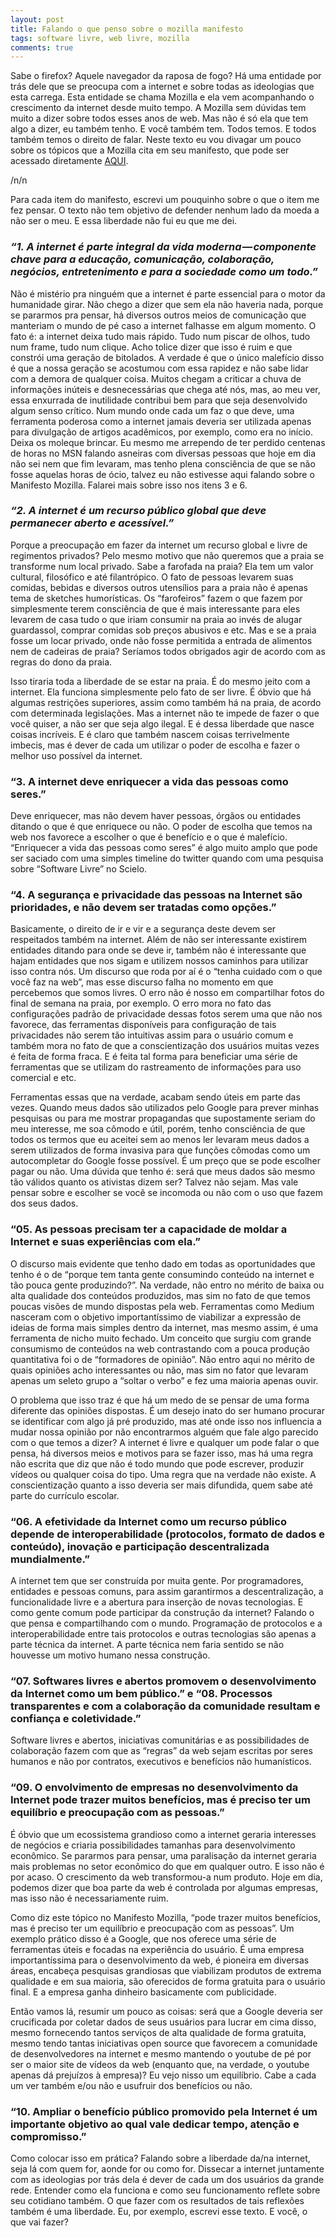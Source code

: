 ```yaml
---
layout: post
title: Falando o que penso sobre o mozilla manifesto
tags: software livre, web livre, mozilla
comments: true
---
```


Sabe o firefox? Aquele navegador da raposa de fogo? Há uma entidade por trás dele que se preocupa com a internet e sobre todas as ideologias que esta carrega. Esta entidade se chama Mozilla e ela vem acompanhando o crescimento da internet desde muito tempo. A Mozilla sem dúvidas tem muito a dizer sobre todos esses anos de web. Mas não é só ela que tem algo a dizer, eu também tenho. E você também tem. Todos temos. E todos também temos o direito de falar. Neste texto eu vou divagar um pouco sobre os tópicos que a Mozilla cita em seu manifesto, que pode ser acessado diretamente [AQUI](https://www.mozilla.org/pt-BR/about/manifesto/).

/n/n

Para cada item do manifesto, escrevi um pouquinho sobre o que o item me fez pensar. O texto não tem objetivo de defender nenhum lado da moeda a não ser o meu. E essa liberdade não fui eu que me dei.

### *“1. A internet é parte integral da vida moderna — componente chave para a educação, comunicação, colaboração, negócios, entretenimento e para a sociedade como um todo.”*
Não é mistério pra ninguém que a internet é parte essencial para o motor da humanidade girar. Não chego a dizer que sem ela não haveria nada, porque se pararmos pra pensar, há diversos outros meios de comunicação que manteriam o mundo de pé caso a internet falhasse em algum momento. O fato é: a internet deixa tudo mais rápido. Tudo num piscar de olhos, tudo num frame, tudo num clique. Acho tolice dizer que isso é ruim e que constrói uma geração de bitolados. A verdade é que o único malefício disso é que a nossa geração se acostumou com essa rapidez e não sabe lidar com a demora de qualquer coisa. Muitos chegam a criticar a chuva de informações inúteis e desnecessárias que chega até nós, mas, ao meu ver, essa enxurrada de inutilidade contribui bem para que seja desenvolvido algum senso crítico. Num mundo onde cada um faz o que deve, uma ferramenta poderosa como a internet jamais deveria ser utilizada apenas para divulgação de artigos acadêmicos, por exemplo, como era no início. Deixa os moleque brincar. Eu mesmo me arrependo de ter perdido centenas de horas no MSN falando asneiras com diversas pessoas que hoje em dia não sei nem que fim levaram, mas tenho plena consciência de que se não fosse aquelas horas de ócio, talvez eu não estivesse aqui falando sobre o Manifesto Mozilla. Falarei mais sobre isso nos itens 3 e 6.

### *“2. A internet é um recurso público global que deve permanecer aberto e acessível.”*
Porque a preocupação em fazer da internet um recurso global e livre de regimentos privados? Pelo mesmo motivo que não queremos que a praia se transforme num local privado. Sabe a farofada na praia? Ela tem um valor cultural, filosófico e até filantrópico. O fato de pessoas levarem suas comidas, bebidas e diversos outros utensílios para a praia não é apenas tema de sketches humorísticas. Os “farofeiros” fazem o que fazem por simplesmente terem consciência de que é mais interessante para eles levarem de casa tudo o que iriam consumir na praia ao invés de alugar guardassol, comprar comidas sob preços abusivos e etc. Mas e se a praia fosse um locar privado, onde não fosse permitida a entrada de alimentos nem de cadeiras de praia? Seríamos todos obrigados agir de acordo com as regras do dono da praia.

Isso tiraria toda a liberdade de se estar na praia. É do mesmo jeito com a internet. Ela funciona simplesmente pelo fato de ser livre. É óbvio que há algumas restrições superiores, assim como também há na praia, de acordo com determinada legislações. Mas a internet não te impede de fazer o que você quiser, a não ser que seja algo ilegal. E é dessa liberdade que nasce coisas incríveis. E é claro que também nascem coisas terrivelmente imbecis, mas é dever de cada um utilizar o poder de escolha e fazer o melhor uso possível da internet.

### “3. A internet deve enriquecer a vida das pessoas como seres.”
Deve enriquecer, mas não devem haver pessoas, órgãos ou entidades ditando o que é que enriquece ou não. O poder de escolha que temos na web nos favorece a escolher o que é benefício e o que é malefício. “Enriquecer a vida das pessoas como seres” é algo muito amplo que pode ser saciado com uma simples timeline do twitter quando com uma pesquisa sobre “Software Livre” no Scielo.

### “4. A segurança e privacidade das pessoas na Internet são prioridades, e não devem ser tratadas como opções.”
Basicamente, o direito de ir e vir e a segurança deste devem ser respeitados também na internet. Além de não ser interessante existirem entidades ditando para onde se deve ir, também não é interessante que hajam entidades que nos sigam e utilizem nossos caminhos para utilizar isso contra nós. Um discurso que roda por aí é o “tenha cuidado com o que você faz na web”, mas esse discurso falha no momento em que percebemos que somos livres. O erro não é nosso em compartilhar fotos do final de semana na praia, por exemplo. O erro mora no fato das configurações padrão de privacidade dessas fotos serem uma que não nos favorece, das ferramentas disponíveis para configuração de tais privacidades não serem tão intuitivas assim para o usuário comum e também mora no fato de que a conscientização dos usuários muitas vezes é feita de forma fraca. E é feita tal forma para beneficiar uma série de ferramentas que se utilizam do rastreamento de informações para uso comercial e etc.

Ferramentas essas que na verdade, acabam sendo úteis em parte das vezes. Quando meus dados são utilizados pelo Google para prever minhas pesquisas ou para me mostrar propagandas que supostamente seriam do meu interesse, me soa cômodo e útil, porém, tenho consciência de que todos os termos que eu aceitei sem ao menos ler levaram meus dados a serem utilizados de forma invasiva para que funções cômodas como um autocompletar do Google fosse possível. É um preço que se pode escolher pagar ou não. Uma dúvida que tenho é: será que meus dados são mesmo tão válidos quanto os ativistas dizem ser? Talvez não sejam. Mas vale pensar sobre e escolher se você se incomoda ou não com o uso que fazem dos seus dados.

### “05. As pessoas precisam ter a capacidade de moldar a Internet e suas experiências com ela.”
O discurso mais evidente que tenho dado em todas as oportunidades que tenho é o de “porque tem tanta gente consumindo conteúdo na internet e tão pouca gente produzindo?”. Na verdade, não entro no mérito de baixa ou alta qualidade dos conteúdos produzidos, mas sim no fato de que temos poucas visões de mundo dispostas pela web. Ferramentas como Medium nasceram com o objetivo importantíssimo de viabilizar a expressão de ideias de forma mais simples dentro da internet, mas mesmo assim, é uma ferramenta de nicho muito fechado. Um conceito que surgiu com grande consumismo de conteúdos na web contrastando com a pouca produção quantitativa foi o de “formadores de opinião”. Não entro aqui no mérito de quais opiniões acho interessantes ou não, mas sim no fator que levaram apenas um seleto grupo a “soltar o verbo” e fez uma maioria apenas ouvir.

O problema que isso traz é que há um medo de se pensar de uma forma diferente das opiniões dispostas. É um desejo inato do ser humano procurar se identificar com algo já pré produzido, mas até onde isso nos influencia a mudar nossa opinião por não encontrarmos alguém que fale algo parecido com o que temos a dizer? A internet é livre e qualquer um pode falar o que pensa, há diversos meios e motivos para se fazer isso, mas há uma regra não escrita que diz que não é todo mundo que pode escrever, produzir vídeos ou qualquer coisa do tipo. Uma regra que na verdade não existe. A conscientização quanto a isso deveria ser mais difundida, quem sabe até parte do currículo escolar.

### “06. A efetividade da Internet como um recurso público depende de interoperabilidade (protocolos, formato de dados e conteúdo), inovação e participação descentralizada mundialmente.”

A internet tem que ser construída por muita gente. Por programadores, entidades e pessoas comuns, para assim garantirmos a descentralização, a funcionalidade livre e a abertura para inserção de novas tecnologias. E como gente comum pode participar da construção da internet? Falando o que pensa e compartilhando com o mundo. Programação de protocolos e a interoperabilidade entre tais protocolos e outras tecnologias são apenas a parte técnica da internet. A parte técnica nem faria sentido se não houvesse um motivo humano nessa construção.

### “07. Softwares livres e abertos promovem o desenvolvimento da Internet como um bem público.” e “08. Processos transparentes e com a colaboração da comunidade resultam e confiança e coletividade.”
Software livres e abertos, iniciativas comunitárias e as possibilidades de colaboração fazem com que as “regras” da web sejam escritas por seres humanos e não por contratos, executivos e benefícios não humanísticos.

### “09. O envolvimento de empresas no desenvolvimento da Internet pode trazer muitos benefícios, mas é preciso ter um equilíbrio e preocupação com as pessoas.”
É óbvio que um ecossistema grandioso como a internet geraria interesses de negócios e criaria possibilidades tamanhas para desenvolvimento econômico. Se pararmos para pensar, uma paralisação da internet geraria mais problemas no setor econômico do que em qualquer outro. E isso não é por acaso. O crescimento da web transformou-a num produto. Hoje em dia, podemos dizer que boa parte da web é controlada por algumas empresas, mas isso não é necessariamente ruim.

Como diz este tópico no Manifesto Mozilla, “pode trazer muitos benefícios, mas é preciso ter um equilíbrio e preocupação com as pessoas”. Um exemplo prático disso é a Google, que nos oferece uma série de ferramentas úteis e focadas na experiência do usuário. É uma empresa importantíssima para o desenvolvimento da web, é pioneira em diversas áreas, encabeça pesquisas grandiosas que viabilizam produtos de extrema qualidade e em sua maioria, são oferecidos de forma gratuita para o usuário final. E a empresa ganha dinheiro basicamente com publicidade.

Então vamos lá, resumir um pouco as coisas: será que a Google deveria ser crucificada por coletar dados de seus usuários para lucrar em cima disso, mesmo fornecendo tantos serviços de alta qualidade de forma gratuita, mesmo tendo tantas iniciativas open source que favorecem a comunidade de desenvolvedores na internet e mesmo mantendo o youtube de pé por ser o maior site de vídeos da web (enquanto que, na verdade, o youtube apenas dá prejuízos à empresa)? Eu vejo nisso um equilíbrio. Cabe a cada um ver também e/ou não e usufruir dos benefícios ou não.

### “10. Ampliar o benefício público promovido pela Internet é um importante objetivo ao qual vale dedicar tempo, atenção e compromisso.”

Como colocar isso em prática? Falando sobre a liberdade da/na internet, seja lá com quem for, aonde for ou como for. Dissecar a internet juntamente com as ideologias por trás dela é dever de cada um dos usuários da grande rede. Entender como ela funciona e como seu funcionamento reflete sobre seu cotidiano também. O que fazer com os resultados de tais reflexões também é uma liberdade. Eu, por exemplo, escrevi esse texto. E você, o que vai fazer?
